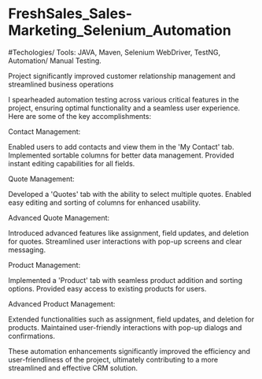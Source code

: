 # FreshSales_Sales-Marketing_Selenium_Automation
#Techologies/ Tools: JAVA, Maven, Selenium WebDriver, TestNG, Automation/ Manual Testing.

Project significantly improved customer relationship management and streamlined business operations

I spearheaded automation testing across various critical features in the project, ensuring optimal functionality and a seamless user experience. Here are some of the key accomplishments:

Contact Management:

Enabled users to add contacts and view them in the 'My Contact' tab.
Implemented sortable columns for better data management.
Provided instant editing capabilities for all fields.

Quote Management:

Developed a 'Quotes' tab with the ability to select multiple quotes.
Enabled easy editing and sorting of columns for enhanced usability.

Advanced Quote Management:

Introduced advanced features like assignment, field updates, and deletion for quotes.
Streamlined user interactions with pop-up screens and clear messaging.

Product Management:

Implemented a 'Product' tab with seamless product addition and sorting options.
Provided easy access to existing products for users.

Advanced Product Management:

Extended functionalities such as assignment, field updates, and deletion for products.
Maintained user-friendly interactions with pop-up dialogs and confirmations.

These automation enhancements significantly improved the efficiency and user-friendliness of the project, ultimately contributing to a more streamlined and effective CRM solution.
